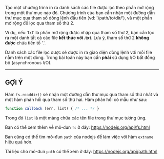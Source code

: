 Tạo một chương trình in ra danh sách các file được lọc theo phần mở rộng trong một thư mục nào đó.
Chương trình của bạn cần nhận một đường dẫn thư mục qua tham số dòng lệnh đầu tiên (vd: '/path/to/dir/'), và một phần mở rộng để lọc qua tham số thứ 2.

Ví dụ, nếu 'txt' là phần mở rộng được nhập qua tham số thứ 2, bạn cần lọc ra một danh tất cả các file **kết thúc với .txt**.
Lưu ý, tham số thứ 2 **không được** chứa tiền tố '.'.

Danh sách các file lọc được sẽ được in ra giao diện dòng lệnh với mỗi file nằm trên một dòng.
Trong bài toán này bạn cần **phải** sử dụng I/O bất đồng bộ (asynchronous I/O).

----------------------------------------------------------------------
## GỢI Ý

Hàm `fs.readdir()` sẽ nhận một đường dẫn thư mục qua tham số thứ nhất và một hàm phản hồi qua tham số thứ hai. Hàm phản hồi có mẫu như sau:

```js
function callback (err, list) { /* ... */ }
```

Trong đó  `list` là một mảng chứa các tên file trong thư mục tương ứng.

Bạn có thể xem thêm về mô-đun `fs` ở đây:
  https://nodejs.org/api/fs.html

Bạn cũng có thể tìm mô-đun `path` của nodejs để làm việc với hàm `extname` hiệu quả hơn.

Tài liệu cho mô-đun `path` có thể xem ở đây:
  https://nodejs.org/api/path.html
